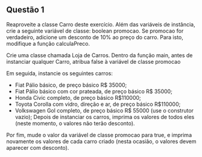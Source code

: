 ## Questão 1

Reaproveite a classe Carro deste exercício. Além das variáveis de instância, crie a seguinte variável de classe: boolean promocao. Se promocao for verdadeiro, adicione um desconto de 10% ao preço do carro. Para isto, modifique a função calculaPreco.

Crie uma classe chamada Loja de Carros. Dentro da função main, antes de instanciar qualquer Carro, atribua false à variável de classe promocao

Em seguida, instancie os seguintes carros:

* Fiat Pálio básico, de preço básico R$ 35000;
* Fiat Pálio básico com cor prateada, de preço básico R$ 35000;
* Honda Civic completo, de preço básico R$110000;
* Toyota Corolla com vidro, direção e ar, de preço básico R$110000;
* Volkswagen Gol completo, de preço básico R$ 55000 (use o construtor vazio);
Depois de instanciar os carros, imprima os valores de todos eles (neste momento, o valores não terão desconto).

Por fim, mude o valor da variável de classe promocao para true, e imprima novamente os valores de cada carro criado (nesta ocasião, o valores devem aparecer com desconto).